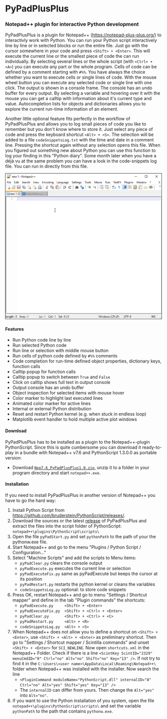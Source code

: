 # PyPadPlusPlus
### Notepad++ plugin for interactive Python development

PyPadPlusPlus is a plugin for Notepad++ (https://notepad-plus-plus.org/) to interactivly work with Python. You can run your Python script interactively line by line or in selected blocks or run the entire file. Just go with the cursor somewhere in your code and press `<Shift> + <Enter>`. This will execute the current line or the smallest piece of code the can run individually. By selecting several lines or the whole script (with `<Ctrl> + <A>`) you can execute any part or the whole program. Cells of code can be defined by a comment starting with `#%%`. You have always the choice whether you want to execute cells or single lines of code. With the mouse wheel button you can execute any selected code or single line with one click. The output is shown in a console frame. The console has an undo buffer for every output. By selecting a variable and hovering over it with the mouse you can get a calltip with information about it's current type and value. Autocompletion lists for objects and dictionaries allows you to explore the current run-time information of an element.

Another little optional feature fits perfectly in the workflow of PyPadPlusPlus and allows you to log small pieces of code you like to remember but you don't know where to store it. Just select any piece of code and press the keyboard shortcut `<Alt> + <S>`. The selection will be added to a file `codeSnippetsLog.txt` with the time and date in a comment line. Pressing the shortcut again without any selection opens this file. When you figured out something new about Python you can use this function to log your finding in this "Python diary". Some month later when you have a déjà vu at the same problem you can have a look in the code-snippets log file. You can run in directly from this file.

  <img src="https://raw.githubusercontent.com/bitagoras/PyPadPlusPlus/master/demo/pyPadDemo.gif">  

#### Features

* Run Python code line by line
* Run selected Python code
* Run line or selection with middle mouse button
* Run cells of python code defined by `#%%` comments
* Code completion for run-time defined object properties, dictionary keys, function calls
* Calltip popup for function calls
* Calltip popup to switch between `True` and `False`
* Click on calltip shows full text in output console
* Output console has an undo buffer
* Object inspection for selected items with mouse hover
* Color marker to highlight last executed lines
* Animated color marker for active lines
* Internal or external Python distribution
* Reset and restart Python kernel (e.g. when stuck in endless loop)
* Matplotlib event handler to hold multiple active plot windows

#### Download

PyPadPlusPlus has to be installed as a plugin to the Notepad++-plugin PythonScript. Since this is quite cumbersome you can download it ready-to-play in a bundle with Notepad++ v7.6 and PythonScript 1.3.0.0 as portable version:
* Download [`Npp7.6_PyPadPlusPlus1.0.zip`](https://github.com/bitagoras/PyPadPlusPlus/releases/download/v1.0/Npp7.6_PyPadPlusPlus1.0.zip), unzip it to a folder in your program directory and start `notepad++.exe`.

#### Installation

If you need to install PyPadPlusPlus in another version of Notepad++ you have to go the hard way:

1. Install Python Script from https://github.com/bruderstein/PythonScript/releases/.
2. Download the sources or the latest [release](https://github.com/bitagoras/PyPadPlusPlus/releases) of PyPadPlusPlus and extract the files into the script folder of PythonScript:
  <br>`notepad++\plugins\PythonScript\scripts\`
3. Open the file `pyPadStart.py` and set `pythonPath` to the path of your the pythonw.exe file.
4. Start Notepad++ and go to the menu "Plugins / Python Script / Configuration..."
5. Select "Machine Scripts" and add the scripts to Menu items:
    * `pyPadClear.py` clears the console output
    * `pyPadExecute.py` executes the current line or selection
    * `pyPadExecuteFix.py` same as pyPadExecute but keeps the cursor at its position
    * `pyPadRestart.py`  restarts the python kernel or cleans the variables
    * `codeSnippetsLog.py`  optional: to store code snippets
6. Press OK, restart Notepad++ and go to menu "Settings / Shortcut mapper" and define in the tab "Plugin commands" the shortcuts:
    * `pyPadExecute.py     <Shift> + <Enter>`
    * `pyPadExecuteFix.py  <Shift> + <Ctrl> + <Enter>`
    * `pyPadClear.py       <Shift> + <Ctrl> + <C>`
    * `pyPadRestart.py     <Alt> + <R>`
    * `codeSnippetsLog.py  <Alt> + <S>`
7. When Notepad++ does not allow you to define a shortcut on `<Shift> + <Enter>`, use `<Shift> + <Alt> + <Enter>` as preliminary shortcut. Then go to "Settings / Shortcut mapper / Scintilla commands" and unset `<Shift> + <Enter>` for `SCI_NEWLINE`. Now open `shortcuts.xml` in the Notepad++ Folder. Check if there is a line `<ScintKey ScintID="2329" menuCmdID="0" Ctrl="no" Alt="no" Shift="no" Key="13" />`. If not try to find it in the `C:\Users\<user name>\AppData\Local\Roaming\Notepad++\` folder when Notepad++ was installed with the installer. Now search the line
    * `<PluginCommand moduleName="PythonScript.dll" internalID="8" Ctrl="no" Alt="yes" Shift="yes" Key="13" />`
    * The `internalID` can differ from yours. Then change the `Alt="yes"` into `Alt="no"`. 
8. If you want to use the Python installation of you system, open the file 
  `notepad++\plugins\PythonScript\scripts\` and set the variable `pythonPath` to the path that contains `pythonw.exe`.
